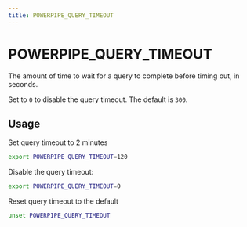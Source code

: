 ```yaml
---
title: POWERPIPE_QUERY_TIMEOUT
---
```


# POWERPIPE_QUERY_TIMEOUT
The amount of time to wait for a query to complete before timing out, in seconds. 

Set to `0` to disable the query timeout.  The default is `300`.


## Usage 
Set query timeout to 2 minutes

```bash
export POWERPIPE_QUERY_TIMEOUT=120
```

Disable the query timeout:

```bash
export POWERPIPE_QUERY_TIMEOUT=0
```

Reset query timeout to the default

```bash
unset POWERPIPE_QUERY_TIMEOUT
```